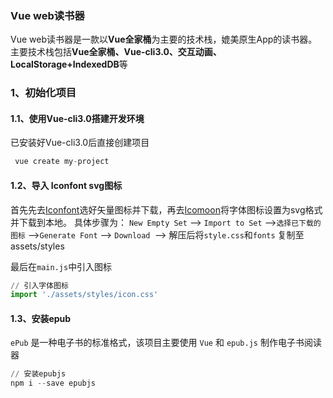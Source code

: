 ### Vue web读书器

Vue web读书器是一款以**Vue全家桶**为主要的技术栈，媲美原生App的读书器。主要技术栈包括**Vue全家桶、Vue-cli3.0、交互动画、LocalStorage+IndexedDB**等

### 1、初始化项目

#### 1.1、使用Vue-cli3.0搭建开发环境

已安装好Vue-cli3.0后直接创建项目

```python
 vue create my-project
```

#### 1.2、导入 Iconfont svg图标

首先先去[Iconfont](https://www.iconfont.cn/)选好矢量图标并下载，再去[Icomoon](https://icomoon.io/app/#/select)将字体图标设置为svg格式并下载到本地。
具体步骤为： `New Empty Set` --> `Import to Set` -->`选择已下载的图标` -->`Generate Font` --> `Download `--> 解压后将`style.css`和`fonts` 复制至assets/styles 

最后在`main.js`中引入图标

```python
// 引入字体图标
import './assets/styles/icon.css'
```

#### 1.3、安装epub

`ePub` 是一种电子书的标准格式，该项目主要使用 `Vue` 和 `epub.js` 制作电子书阅读器

```python
// 安装epubjs
npm i --save epubjs
```
